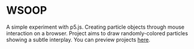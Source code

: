 # WSOOP
A simple experiment with p5.js. Creating particle objects through mouse interaction on a browser. Project aims to draw randomly-colored particles showing a subtle interplay. You can preview projects [here](https://byjoohyunpark.github.io/WSOOP/).
